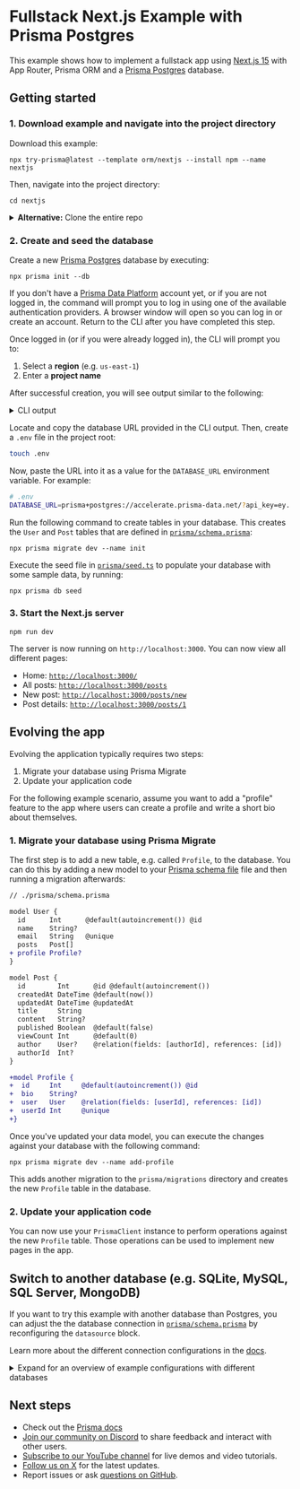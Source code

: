 # Fullstack Next.js Example with Prisma Postgres

This example shows how to implement a fullstack app using [Next.js 15](https://nextjs.org/) with App Router, Prisma ORM and a [Prisma Postgres](https://www.prisma.io/postgres) database.

## Getting started

### 1. Download example and navigate into the project directory

Download this example:

```
npx try-prisma@latest --template orm/nextjs --install npm --name nextjs
```

Then, navigate into the project directory:

```
cd nextjs
```

<details><summary><strong>Alternative:</strong> Clone the entire repo</summary>

Clone this repository:

```
git clone git@github.com:prisma/prisma-examples.git --depth=1
```

Install npm dependencies:

```
cd prisma-examples/orm/nextjs
npm install
```

</details>

### 2. Create and seed the database

Create a new [Prisma Postgres](https://www.prisma.io/docs/postgres/overview) database by executing:

```terminal
npx prisma init --db
```

If you don't have a [Prisma Data Platform](https://console.prisma.io/) account yet, or if you are not logged in, the command will prompt you to log in using one of the available authentication providers. A browser window will open so you can log in or create an account. Return to the CLI after you have completed this step.

Once logged in (or if you were already logged in), the CLI will prompt you to:
1. Select a **region** (e.g. `us-east-1`)
1. Enter a **project name**

After successful creation, you will see output similar to the following:

<details>

<summary>CLI output</summary>

```terminal
Let's set up your Prisma Postgres database!
? Select your region: ap-northeast-1 - Asia Pacific (Tokyo)
? Enter a project name: testing-migration
✔ Success! Your Prisma Postgres database is ready ✅

We found an existing schema.prisma file in your current project directory.

--- Database URL ---

Connect Prisma ORM to your Prisma Postgres database with this URL:

prisma+postgres://accelerate.prisma-data.net/?api_key=...

--- Next steps ---

Go to https://pris.ly/ppg-init for detailed instructions.

1. Install and use the Prisma Accelerate extension
Prisma Postgres requires the Prisma Accelerate extension for querying. If you haven't already installed it, install it in your project:
npm install @prisma/extension-accelerate

...and add it to your Prisma Client instance:
import { withAccelerate } from "@prisma/extension-accelerate"

const prisma = new PrismaClient().$extends(withAccelerate())

2. Apply migrations
Run the following command to create and apply a migration:
npx prisma migrate dev

3. Manage your data
View and edit your data locally by running this command:
npx prisma studio

...or online in Console:
https://console.prisma.io/{workspaceId}/{projectId}/studio

4. Send queries from your app
If you already have an existing app with Prisma ORM, you can now run it and it will send queries against your newly created Prisma Postgres instance.

5. Learn more
For more info, visit the Prisma Postgres docs: https://pris.ly/ppg-docs
```

</details>

Locate and copy the database URL provided in the CLI output. Then, create a `.env` file in the project root:

```bash
touch .env
```

Now, paste the URL into it as a value for the `DATABASE_URL` environment variable. For example:

```bash
# .env
DATABASE_URL=prisma+postgres://accelerate.prisma-data.net/?api_key=ey...
```

Run the following command to create tables in your database. This creates the `User` and `Post` tables that are defined in [`prisma/schema.prisma`](./prisma/schema.prisma):

```terminal
npx prisma migrate dev --name init
```

Execute the seed file in [`prisma/seed.ts`](./prisma/seed.ts) to populate your database with some sample data, by running:

```terminal
npx prisma db seed
```

### 3. Start the Next.js server

```
npm run dev
```

The server is now running on `http://localhost:3000`. You can now view all different pages:

- Home: [`http://localhost:3000/`](http://localhost:3000/)
- All posts: [`http://localhost:3000/posts`](http://localhost:3000/posts)
- New post: [`http://localhost:3000/posts/new`](http://localhost:3000/posts/new)
- Post details: [`http://localhost:3000/posts/1`](http://localhost:3000/posts/1)

## Evolving the app

Evolving the application typically requires two steps:

1. Migrate your database using Prisma Migrate
1. Update your application code

For the following example scenario, assume you want to add a "profile" feature to the app where users can create a profile and write a short bio about themselves.

### 1. Migrate your database using Prisma Migrate

The first step is to add a new table, e.g. called `Profile`, to the database. You can do this by adding a new model to your [Prisma schema file](./prisma/schema.prisma) file and then running a migration afterwards:

```diff
// ./prisma/schema.prisma

model User {
  id      Int      @default(autoincrement()) @id
  name    String?
  email   String   @unique
  posts   Post[]
+ profile Profile?
}

model Post {
  id        Int      @id @default(autoincrement())
  createdAt DateTime @default(now())
  updatedAt DateTime @updatedAt
  title     String
  content   String?
  published Boolean  @default(false)
  viewCount Int      @default(0)
  author    User?    @relation(fields: [authorId], references: [id])
  authorId  Int?
}

+model Profile {
+  id     Int     @default(autoincrement()) @id
+  bio    String?
+  user   User    @relation(fields: [userId], references: [id])
+  userId Int     @unique
+}
```

Once you've updated your data model, you can execute the changes against your database with the following command:

```
npx prisma migrate dev --name add-profile
```

This adds another migration to the `prisma/migrations` directory and creates the new `Profile` table in the database.

### 2. Update your application code

You can now use your `PrismaClient` instance to perform operations against the new `Profile` table. Those operations can be used to implement new pages in the app.

## Switch to another database (e.g. SQLite, MySQL, SQL Server, MongoDB)

If you want to try this example with another database than Postgres, you can adjust the the database connection in [`prisma/schema.prisma`](./prisma/schema.prisma) by reconfiguring the `datasource` block.

Learn more about the different connection configurations in the [docs](https://www.prisma.io/docs/reference/database-reference/connection-urls).

<details><summary>Expand for an overview of example configurations with different databases</summary>

### Remove the Prisma Client extension

Before you proceed to use your own database, you should remove the Prisma client extension required for Prisma Postgres:

```terminal
npm uninstall @prisma/extension-accelerate
```

Remove the client extension from your `PrismaClient` instance:

```diff
- const prisma = new PrismaClient().$extends(withAccelerate())
+ const prisma = new PrismaClient()
```

### Your own PostgreSQL database

To use your own PostgreSQL database remove the `@prisma/extension-accelerate` package and remove the Prisma client extension.

### SQLite

Modify the `provider` value in the `datasource` block in the [`prisma.schema`](./prisma/schema.prisma) file:

```prisma
datasource db {
  provider = "sqlite"
  url      = env("DATABASE_URL")
}
```

Create an `.env` file and add the SQLite database connection string in it. For example:

```terminal
DATABASE_URL="file:./dev.db""
```

### MySQL

Modify the `provider` value in the `datasource` block in the [`prisma.schema`](./prisma/schema.prisma) file:

```prisma
datasource db {
  provider = "mysql"
  url      = env("DATABASE_URL")
}
```

Create an `.env` file and add a MySQL database connection string in it. For example:

```terminal
## This is a placeholder url
DATABASE_URL="mysql://janedoe:mypassword@localhost:3306/notesapi"
```

### Microsoft SQL Server

Modify the `provider` value in the `datasource` block in the [`prisma.schema`](./prisma/schema.prisma) file:

```prisma
datasource db {
  provider = "sqlserver"
  url      = env("DATABASE_URL")
}
```

Create an `.env` file and add a Microsoft SQL Server database connection string in it. For example:

```terminal
## This is a placeholder url
DATABASE_URL="sqlserver://localhost:1433;initial catalog=sample;user=sa;password=mypassword;"
```

### MongoDB

Modify the `provider` value in the `datasource` block in the [`prisma.schema`](./prisma/schema.prisma) file:

```prisma
datasource db {
  provider = "mongodb"
  url      = env("DATABASE_URL")
}
```

Create an `.env` file and add a local MongoDB database connection string in it. For example:

```terminal
## This is a placeholder url
DATABASE_URL="mongodb://USERNAME:PASSWORD@HOST/DATABASE?authSource=admin&retryWrites=true&w=majority"
```

</details>

## Next steps

- Check out the [Prisma docs](https://www.prisma.io/docs)
- [Join our community on Discord](https://pris.ly/discord?utm_source=github&utm_medium=prisma_examples&utm_content=next_steps_section) to share feedback and interact with other users.
- [Subscribe to our YouTube channel](https://pris.ly/youtube?utm_source=github&utm_medium=prisma_examples&utm_content=next_steps_section) for live demos and video tutorials.
- [Follow us on X](https://pris.ly/x?utm_source=github&utm_medium=prisma_examples&utm_content=next_steps_section) for the latest updates.
- Report issues or ask [questions on GitHub](https://pris.ly/github?utm_source=github&utm_medium=prisma_examples&utm_content=next_steps_section).
